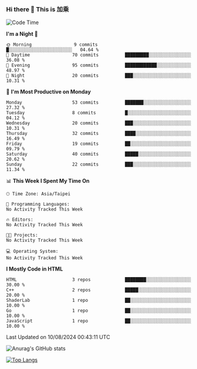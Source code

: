 ### Hi there 👋 This is 加乘



<!--START_SECTION:waka-->
![Code Time](http://img.shields.io/badge/Code%20Time-67%20hrs%205%20mins-blue)

**I'm a Night 🦉** 

```text
🌞 Morning                9 commits           █░░░░░░░░░░░░░░░░░░░░░░░░   04.64 % 
🌆 Daytime                70 commits          █████████░░░░░░░░░░░░░░░░   36.08 % 
🌃 Evening                95 commits          ████████████░░░░░░░░░░░░░   48.97 % 
🌙 Night                  20 commits          ███░░░░░░░░░░░░░░░░░░░░░░   10.31 % 
```
📅 **I'm Most Productive on Monday** 

```text
Monday                   53 commits          ███████░░░░░░░░░░░░░░░░░░   27.32 % 
Tuesday                  8 commits           █░░░░░░░░░░░░░░░░░░░░░░░░   04.12 % 
Wednesday                20 commits          ███░░░░░░░░░░░░░░░░░░░░░░   10.31 % 
Thursday                 32 commits          ████░░░░░░░░░░░░░░░░░░░░░   16.49 % 
Friday                   19 commits          ██░░░░░░░░░░░░░░░░░░░░░░░   09.79 % 
Saturday                 40 commits          █████░░░░░░░░░░░░░░░░░░░░   20.62 % 
Sunday                   22 commits          ███░░░░░░░░░░░░░░░░░░░░░░   11.34 % 
```


📊 **This Week I Spent My Time On** 

```text
🕑︎ Time Zone: Asia/Taipei

💬 Programming Languages: 
No Activity Tracked This Week

🔥 Editors: 
No Activity Tracked This Week

🐱‍💻 Projects: 
No Activity Tracked This Week

💻 Operating System: 
No Activity Tracked This Week
```

**I Mostly Code in HTML** 

```text
HTML                     3 repos             ████████░░░░░░░░░░░░░░░░░   30.00 % 
C++                      2 repos             █████░░░░░░░░░░░░░░░░░░░░   20.00 % 
ShaderLab                1 repo              ██░░░░░░░░░░░░░░░░░░░░░░░   10.00 % 
Go                       1 repo              ██░░░░░░░░░░░░░░░░░░░░░░░   10.00 % 
JavaScript               1 repo              ██░░░░░░░░░░░░░░░░░░░░░░░   10.00 % 
```




 Last Updated on 10/08/2024 00:43:11 UTC
<!--END_SECTION:waka-->


![Anurag's GitHub stats](https://github-readme-stats.vercel.app/api?username=40436michael&show_icons=true)

[![Top Langs](https://github-readme-stats.vercel.app/api/top-langs/?username=40436michael&layout=compact)](https://github.com/anuraghazra/github-readme-stats)



<!--
**40436michael/40436michael** is a ✨ _special_ ✨ repository because its `README.md` (this file) appears on your GitHub profile.

Here are some ideas to get you started:

- 🔭 I’m currently working on ...
- 🌱 I’m currently learning ...
- 👯 I’m looking to collaborate on ...
- 🤔 I’m looking for help with ...
- 💬 Ask me about ...
- 📫 How to reach me: ...
- 😄 Pronouns: ...
- ⚡ Fun fact: ...
-->
